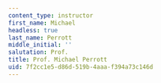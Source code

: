 ```yaml
---
content_type: instructor
first_name: Michael
headless: true
last_name: Perrott
middle_initial: ''
salutation: Prof.
title: Prof. Michael Perrott
uid: 7f2cc1e5-d86d-519b-4aaa-f394a73c146d
---
```

